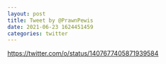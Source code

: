```yaml
--- 
layout: post 
title: Tweet by @PrawnPewis 
date: 2021-06-23 1624451459 
categories: twitter 
--- 
```

https://twitter.com/o/status/1407677405871939584